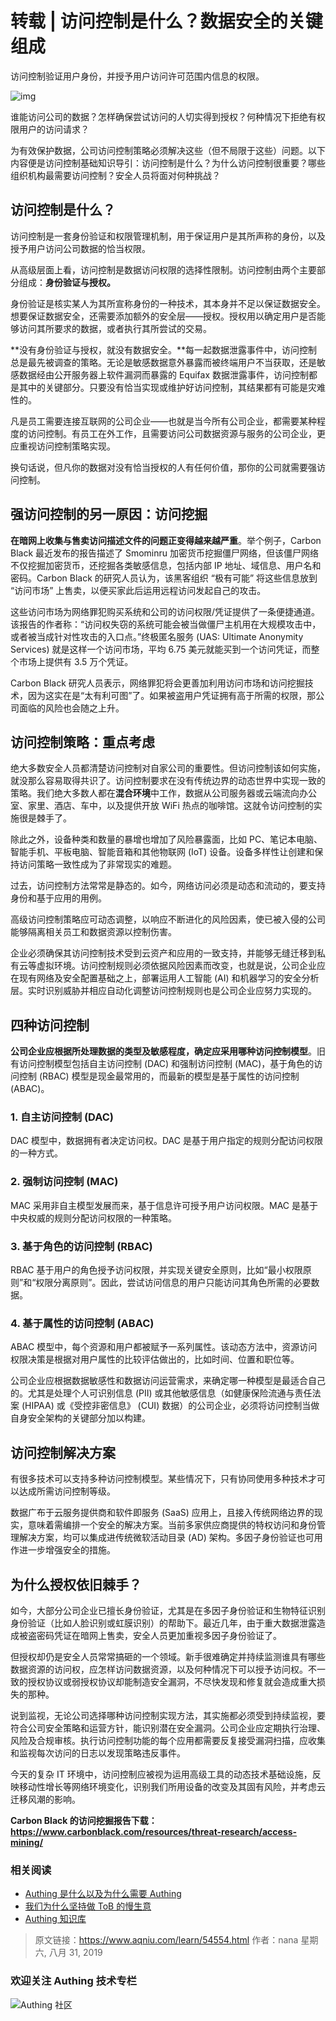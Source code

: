 # 转载 | 访问控制是什么？数据安全的关键组成

访问控制验证用户身份，并授予用户访问许可范围内信息的权限。

![img](https://www.aqniu.com/wp-content/uploads/2019/08/bigstock-219048286_1200x-1.jpg)

谁能访问公司的数据？怎样确保尝试访问的人切实得到授权？何种情况下拒绝有权限用户的访问请求？

为有效保护数据，公司访问控制策略必须解决这些（但不局限于这些）问题。以下内容便是访问控制基础知识导引：访问控制是什么？为什么访问控制很重要？哪些组织机构最需要访问控制？安全人员将面对何种挑战？

## 访问控制是什么？

访问控制是一套身份验证和权限管理机制，用于保证用户是其所声称的身份，以及授予用户访问公司数据的恰当权限。

从高级层面上看，访问控制是数据访问权限的选择性限制。访问控制由两个主要部分组成：**身份验证与授权。**

身份验证是核实某人为其所宣称身份的一种技术，其本身并不足以保证数据安全。想要保证数据安全，还需要添加额外的安全层——授权。授权用以确定用户是否能够访问其所要求的数据，或者执行其所尝试的交易。

**没有身份验证与授权，就没有数据安全。**每一起数据泄露事件中，访问控制总是最先被调查的策略。无论是敏感数据意外暴露而被终端用户不当获取，还是敏感数据经由公开服务器上软件漏洞而暴露的 Equifax 数据泄露事件，访问控制都是其中的关键部分。只要没有恰当实现或维护好访问控制，其结果都有可能是灾难性的。

凡是员工需要连接互联网的公司企业——也就是当今所有公司企业，都需要某种程度的访问控制。有员工在外工作，且需要访问公司数据资源与服务的公司企业，更应重视访问控制策略实现。

换句话说，但凡你的数据对没有恰当授权的人有任何价值，那你的公司就需要强访问控制。

## 强访问控制的另一原因：访问挖掘

**在暗网上收集与售卖访问描述文件的问题正变得越来越严重**。举个例子，Carbon Black 最近发布的报告描述了 Smominru 加密货币挖掘僵尸网络，但该僵尸网络不仅挖掘加密货币，还挖掘各类敏感信息，包括内部 IP 地址、域信息、用户名和密码。Carbon Black 的研究人员认为，该黑客组织 “极有可能” 将这些信息放到 “访问市场” 上售卖，以便买家此后运用远程访问发起自己的攻击。

这些访问市场为网络罪犯购买系统和公司的访问权限/凭证提供了一条便捷通道。该报告的作者称：“访问权失窃的系统可能会被当做僵尸主机用在大规模攻击中，或者被当成针对性攻击的入口点。”终极匿名服务 (UAS: Ultimate Anonymity Services) 就是这样一个访问市场，平均 6.75 美元就能买到一个访问凭证，而整个市场上提供有 3.5 万个凭证。

Carbon Black 研究人员表示，网络罪犯将会更善加利用访问市场和访问挖掘技术，因为这实在是“太有利可图”了。如果被盗用户凭证拥有高于所需的权限，那公司面临的风险也会随之上升。

## 访问控制策略：重点考虑

绝大多数安全人员都清楚访问控制对自家公司的重要性。但访问控制该如何实施，就没那么容易取得共识了。访问控制要求在没有传统边界的动态世界中实现一致的策略。我们绝大多数人都在**混合环境**中工作，数据从公司服务器或云端流向办公室、家里、酒店、车中，以及提供开放 WiFi 热点的咖啡馆。这就令访问控制的实施很是棘手了。

除此之外，设备种类和数量的暴增也增加了风险暴露面，比如 PC、笔记本电脑、智能手机、平板电脑、智能音箱和其他物联网 (IoT) 设备。设备多样性让创建和保持访问策略一致性成为了非常现实的难题。

过去，访问控制方法常常是静态的。如今，网络访问必须是动态和流动的，要支持身份和基于应用的用例。

高级访问控制策略应可动态调整，以响应不断进化的风险因素，使已被入侵的公司能够隔离相关员工和数据资源以控制伤害。

企业必须确保其访问控制技术受到云资产和应用的一致支持，并能够无缝迁移到私有云等虚拟环境。访问控制规则必须依据风险因素而改变，也就是说，公司企业应在现有网络及安全配置基础之上，部署运用人工智能 (AI) 和机器学习的安全分析层。实时识别威胁并相应自动化调整访问控制规则也是公司企业应努力实现的。

## 四种访问控制

**公司企业应根据所处理数据的类型及敏感程度，确定应采用哪种访问控制模型**。旧有访问控制模型包括自主访问控制 (DAC) 和强制访问控制 (MAC)，基于角色的访问控制 (RBAC) 模型是现金最常用的，而最新的模型是基于属性的访问控制 (ABAC)。

### **1. 自主访问控制 (DAC)**

DAC 模型中，数据拥有者决定访问权。DAC 是基于用户指定的规则分配访问权限的一种方式。

### **2. 强制访问控制 (MAC)**

MAC 采用非自主模型发展而来，基于信息许可授予用户访问权限。MAC 是基于中央权威的规则分配访问权限的一种策略。

### **3. 基于角色的访问控制 (RBAC)**

RBAC 基于用户的角色授予访问权限，并实现关键安全原则，比如“最小权限原则”和“权限分离原则”。因此，尝试访问信息的用户只能访问其角色所需的必要数据。

### **4. 基于属性的访问控制 (ABAC)**

ABAC 模型中，每个资源和用户都被赋予一系列属性。该动态方法中，资源访问权限决策是根据对用户属性的比较评估做出的，比如时间、位置和职位等。

公司企业应根据数据敏感性和数据访问运营需求，来确定哪一种模型是最适合自己的。尤其是处理个人可识别信息 (PII) 或其他敏感信息（如健康保险流通与责任法案 (HIPAA) 或《受控非密信息》 (CUI) 数据）的公司企业，必须将访问控制当做自身安全架构的关键部分加以构建。

## 访问控制解决方案

有很多技术可以支持多种访问控制模型。某些情况下，只有协同使用多种技术才可以达成所需访问控制等级。

数据广布于云服务提供商和软件即服务 (SaaS) 应用上，且接入传统网络边界的现实，意味着需编排一个安全的解决方案。当前多家供应商提供的特权访问和身份管理解决方案，均可以集成进传统微软活动目录 (AD) 架构。多因子身份验证也可用作进一步增强安全的措施。

## 为什么授权依旧棘手？

如今，大部分公司企业已擅长身份验证，尤其是在多因子身份验证和生物特征识别身份验证（比如人脸识别或虹膜识别）的帮助下。最近几年，由于重大数据泄露造成被盗密码凭证在暗网上售卖，安全人员更加重视多因子身份验证了。

但授权却仍是安全人员常常搞砸的一个领域。新手很难确定并持续监测谁具有哪些数据资源的访问权，应怎样访问数据资源，以及何种情况下可以授予访问权。不一致的授权协议或弱授权协议却能制造安全漏洞，不尽快发现和修复就会造成重大损失的那种。

说到监视，无论公司选择哪种访问控制实现方法，其实施都必须受到持续监视，要符合公司安全策略和运营方针，能识别潜在安全漏洞。公司企业应定期执行治理、风险及合规审核。执行访问控制功能的每个应用都需要反复接受漏洞扫描，应收集和监视每次访问的日志以发现策略违反事件。

今天的复杂 IT 环境中，访问控制应被视为运用高级工具的动态技术基础设施，反映移动性增长等网络环境变化，识别我们所用设备的改变及其固有风险，并考虑云迁移风潮的影响。

**Carbon Black 的访问挖掘报告下载：https://www.carbonblack.com/resources/threat-research/access-mining/**



### **相关阅读**
* [Authing 是什么以及为什么需要 Authing](https://authing.cn/blog//Authing%E6%98%AF%E4%BB%80%E4%B9%88%E4%BB%A5%E5%8F%8A%E4%B8%BA%E4%BB%80%E4%B9%88%E9%9C%80%E8%A6%81Authing.html)
* [我们为什么坚持做 ToB 的慢生意](https://authing.cn/blog//我们为什么坚持做ToB的慢生意.html)
* [Authing 知识库](https://learn.authing.cn/authing/)


> 原文链接：https://www.aqniu.com/learn/54554.html 作者：nana 星期六, 八月 31, 2019

### 欢迎关注 Authing 技术专栏
![Authing 社区](https://cdn.authing.cn/blog/Authing_mini.jpg)